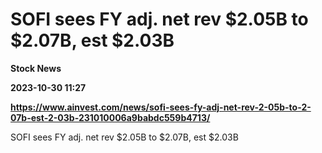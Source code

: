 # SOFI sees FY adj. net rev $2.05B to $2.07B, est $2.03B
**Stock News**

**2023-10-30 11:27**

**https://www.ainvest.com/news/sofi-sees-fy-adj-net-rev-2-05b-to-2-07b-est-2-03b-231010006a9babdc559b4713/**

SOFI sees FY adj. net rev $2.05B to $2.07B, est $2.03B